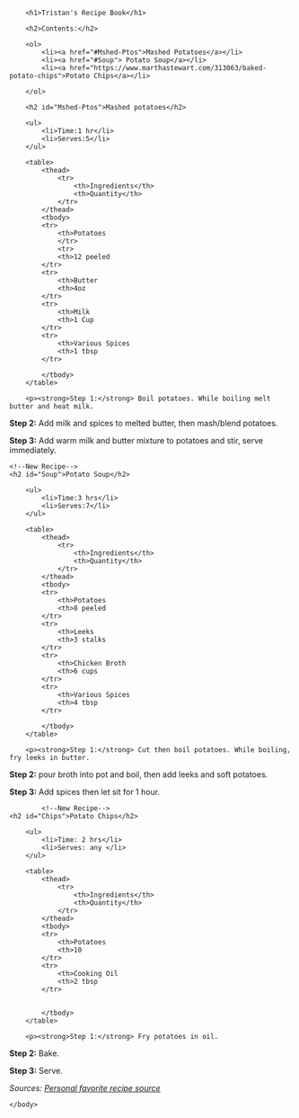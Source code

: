 <!DOCTYPE html>
<html>
    <head>
        <title>Project: Recipe book</title>
        <meta charset="utf-8">
        <style>
        </style>
    </head>
    <body>
       
        <h1>Tristan's Recipe Book</h1>
        
        <h2>Contents:</h2>
        
        <ol>
            <li><a href="#Mshed-Ptos">Mashed Potatoes</a></li>
            <li><a href="#Soup"> Potato Soup</a></li>
            <li><a href="https://www.marthastewart.com/313063/baked-potato-chips">Potato Chips</a></li>
            
        </ol>
        
        <h2 id="Mshed-Ptos">Mashed potatoes</h2>
        
        <ul>
            <li>Time:1 hr</li>
            <li>Serves:5</li>
        </ul>
        
        <table>
            <thead>
                <tr>
                    <th>Ingredients</th>
                    <th>Quantity</th>
                </tr>
            </thead>
            <tbody>
            <tr>
                <th>Potatoes
                </tr>
                <tr>
                <th>12 peeled
            </tr>
            <tr>
                <th>Butter
                <th>4oz
            </tr>
            <tr>
                <th>Milk
                <th>1 Cup
            </tr>
            <tr>
                <th>Various Spices
                <th>1 tbsp
            </tr>
            
            </tbody>
        </table>
        
        <p><strong>Step 1:</strong> Boil potatoes. While boiling melt butter and heat milk.
</p>
        <p><strong>Step 2:</strong> Add milk and spices to melted butter, then mash/blend potatoes.</p>
        <p><strong>Step 3:</strong> Add warm milk and butter mixture to potatoes and stir, serve immediately. </p>
    
    
    <!--New Recipe-->
    <h2 id="Soup">Potato Soup</h2>
        
        <ul>
            <li>Time:3 hrs</li>
            <li>Serves:7</li>
        </ul>
        
        <table>
            <thead>
                <tr>
                    <th>Ingredients</th>
                    <th>Quantity</th>
                </tr>
            </thead>
            <tbody>
            <tr>
                <th>Potatoes
                <th>8 peeled
            </tr>
            <tr>
                <th>Leeks
                <th>3 stalks
            </tr>
            <tr>
                <th>Chicken Broth
                <th>6 cups
            </tr>
            <tr>
                <th>Various Spices
                <th>4 tbsp
            </tr>
            
            </tbody>
        </table>
        
        <p><strong>Step 1:</strong> Cut then boil potatoes. While boiling, fry leeks in butter.
</p>
        <p><strong>Step 2:</strong> pour broth into pot and boil, then add leeks and soft potatoes.</p>
        <p><strong>Step 3:</strong> Add spices then let sit for 1 hour. </p>
        
        
            <!--New Recipe-->
    <h2 id="Chips">Potato Chips</h2>
        
        <ul>
            <li>Time: 2 hrs</li>
            <li>Serves: any </li>
        </ul>
        
        <table>
            <thead>
                <tr>
                    <th>Ingredients</th>
                    <th>Quantity</th>
                </tr>
            </thead>
            <tbody>
            <tr>
                <th>Potatoes
                <th>10
            </tr>
            <tr>
                <th>Cooking Oil
                <th>2 tbsp
            </tr>
            
            
            </tbody>
        </table>
        
        <p><strong>Step 1:</strong> Fry potatoes in oil.
</p>
        <p><strong>Step 2:</strong> Bake.</p>
        <p><strong>Step 3:</strong> Serve. </p>
    <p><em>Sources: <a href="https://www.marthastewart.com/">Personal favorite recipe source</a></em></p>
    
    </body>
</html>
